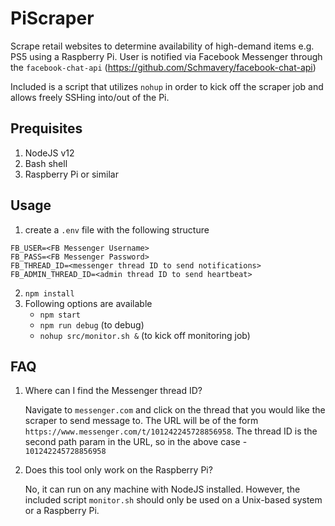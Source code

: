 # PiScraper

Scrape retail websites to determine availability of high-demand items e.g. PS5 using a Raspberry Pi. User is notified via Facebook Messenger through the `facebook-chat-api` (https://github.com/Schmavery/facebook-chat-api)

Included is a script that utilizes `nohup` in order to kick off the scraper job and allows freely SSHing into/out of the Pi.

## Prequisites
1. NodeJS v12
2. Bash shell
3. Raspberry Pi or similar


## Usage
1. create a `.env` file with the following structure
```
FB_USER=<FB Messenger Username>
FB_PASS=<FB Messenger Password>
FB_THREAD_ID=<messenger thread ID to send notifications>
FB_ADMIN_THREAD_ID=<admin thread ID to send heartbeat>
```

2. `npm install`
3. Following options are available
    - `npm start`
    - `npm run debug` (to debug)
    - `nohup src/monitor.sh &` (to kick off monitoring job)

## FAQ

1. Where can I find the Messenger thread ID?

    Navigate to `messenger.com` and click on the thread that you would like the scraper to send message to. The URL will be of the form `https://www.messenger.com/t/101242245728856958`. The thread ID is the second path param in the URL, so in the above case - `101242245728856958`
       
2. Does this tool only work on the Raspberry Pi?

    No, it can run on any machine with NodeJS installed. However, the included script `monitor.sh` should only be used on a Unix-based system or a Raspberry Pi.
